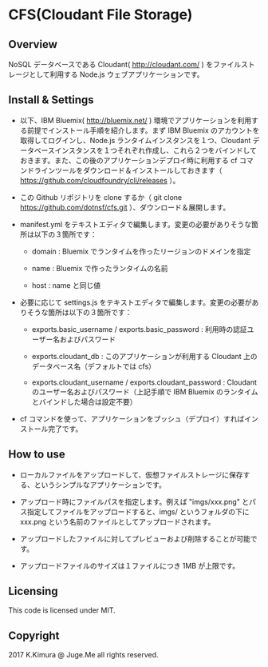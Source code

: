 # CFS(Cloudant File Storage)

## Overview

NoSQL データベースである Cloudant( http://cloudant.com/ ) をファイルストレージとして利用する Node.js ウェブアプリケーションです。


## Install & Settings

- 以下、IBM Bluemix( http://bluemix.net/ ) 環境でアプリケーションを利用する前提でインストール手順を紹介します。まず IBM Bluemix のアカウントを取得してログインし、Node.js ランタイムインスタンスを１つ、Cloudant データベースインスタンスを１つそれぞれ作成し、これら２つをバインドしておきます。また、この後のアプリケーションデプロイ時に利用する cf コマンドラインツールをダウンロード＆インストールしておきます（ https://github.com/cloudfoundry/cli/releases ）。

- この Github リポジトリを clone するか（ git clone https://github.com/dotnsf/cfs.git ）、ダウンロード＆展開します。

- manifest.yml をテキストエディタで編集します。変更の必要がありそうな箇所は以下の３箇所です：

    - domain : Bluemix でランタイムを作ったリージョンのドメインを指定

    - name : Bluemix で作ったランタイムの名前

    - host : name と同じ値

- 必要に応じて settings.js をテキストエディタで編集します。変更の必要がありそうな箇所は以下の３箇所です：

    - exports.basic_username / exports.basic_password : 利用時の認証ユーザー名およびパスワード

    - exports.cloudant_db : このアプリケーションが利用する Cloudant 上のデータベース名（デフォルトでは cfs）

    - exports.cloudant_username / exports.cloudant_password : Cloudant のユーザー名およびパスワード（上記手順で IBM Bluemix のランタイムとバインドした場合は設定不要）

- cf コマンドを使って、アプリケーションをプッシュ（デプロイ）すればインストール完了です。


## How to use

- ローカルファイルをアップロードして、仮想ファイルストレージに保存する、というシンプルなアプリケーションです。

- アップロード時にファイルパスを指定します。例えば "imgs/xxx.png" とパス指定してファイルをアップロードすると、imgs/ というフォルダの下に xxx.png という名前のファイルとしてアップロードされます。

- アップロードしたファイルに対してプレビューおよび削除することが可能です。

- アップロードファイルのサイズは１ファイルにつき 1MB が上限です。


## Licensing

This code is licensed under MIT.


## Copyright

2017 K.Kimura @ Juge.Me all rights reserved.

